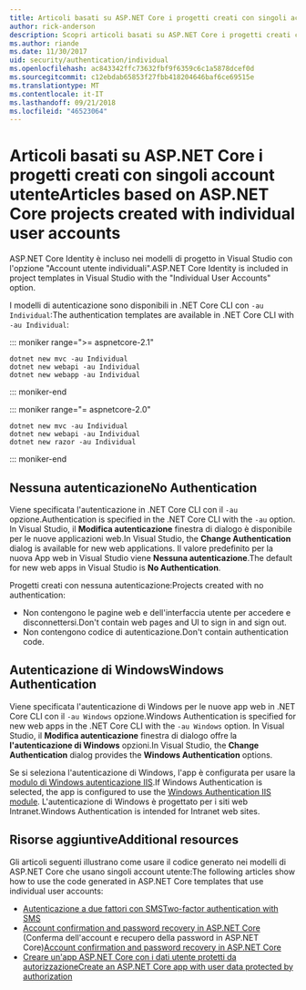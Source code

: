 ```yaml
---
title: Articoli basati su ASP.NET Core i progetti creati con singoli account utente
author: rick-anderson
description: Scopri articoli basati su ASP.NET Core i progetti creati con singoli account utente.
ms.author: riande
ms.date: 11/30/2017
uid: security/authentication/individual
ms.openlocfilehash: ac843342ffc73632fbf9f6359c6c1a5878dcef0d
ms.sourcegitcommit: c12ebdab65853f27fbb418204646baf6ce69515e
ms.translationtype: MT
ms.contentlocale: it-IT
ms.lasthandoff: 09/21/2018
ms.locfileid: "46523064"
---
```

# <a name="articles-based-on-aspnet-core-projects-created-with-individual-user-accounts"></a><span data-ttu-id="adb80-103">Articoli basati su ASP.NET Core i progetti creati con singoli account utente</span><span class="sxs-lookup"><span data-stu-id="adb80-103">Articles based on ASP.NET Core projects created with individual user accounts</span></span>

<span data-ttu-id="adb80-104">ASP.NET Core Identity è incluso nei modelli di progetto in Visual Studio con l'opzione "Account utente individuali".</span><span class="sxs-lookup"><span data-stu-id="adb80-104">ASP.NET Core Identity is included in project templates in Visual Studio with the "Individual User Accounts" option.</span></span>

<span data-ttu-id="adb80-105">I modelli di autenticazione sono disponibili in .NET Core CLI con `-au Individual`:</span><span class="sxs-lookup"><span data-stu-id="adb80-105">The authentication templates are available in .NET Core CLI with `-au Individual`:</span></span>

::: moniker range=">= aspnetcore-2.1"

```console
dotnet new mvc -au Individual
dotnet new webapi -au Individual
dotnet new webapp -au Individual
```

::: moniker-end

::: moniker range="= aspnetcore-2.0"

```console
dotnet new mvc -au Individual
dotnet new webapi -au Individual
dotnet new razor -au Individual
```

::: moniker-end

<a name="no"></a>
## <a name="no-authentication"></a><span data-ttu-id="adb80-106">Nessuna autenticazione</span><span class="sxs-lookup"><span data-stu-id="adb80-106">No Authentication</span></span>

<span data-ttu-id="adb80-107">Viene specificata l'autenticazione in .NET Core CLI con il `-au` opzione.</span><span class="sxs-lookup"><span data-stu-id="adb80-107">Authentication is specified in the .NET Core CLI with the `-au` option.</span></span> <span data-ttu-id="adb80-108">In Visual Studio, il **Modifica autenticazione** finestra di dialogo è disponibile per le nuove applicazioni web.</span><span class="sxs-lookup"><span data-stu-id="adb80-108">In Visual Studio, the **Change Authentication** dialog is available for new web applications.</span></span> <span data-ttu-id="adb80-109">Il valore predefinito per la nuova App web in Visual Studio viene **Nessuna autenticazione**.</span><span class="sxs-lookup"><span data-stu-id="adb80-109">The default for new web apps in Visual Studio is **No Authentication**.</span></span>

<span data-ttu-id="adb80-110">Progetti creati con nessuna autenticazione:</span><span class="sxs-lookup"><span data-stu-id="adb80-110">Projects created with no authentication:</span></span>

* <span data-ttu-id="adb80-111">Non contengono le pagine web e dell'interfaccia utente per accedere e disconnettersi.</span><span class="sxs-lookup"><span data-stu-id="adb80-111">Don't contain web pages and UI to sign in and sign out.</span></span>
* <span data-ttu-id="adb80-112">Non contengono codice di autenticazione.</span><span class="sxs-lookup"><span data-stu-id="adb80-112">Don't contain authentication code.</span></span>

<a name="win"></a>
## <a name="windows-authentication"></a><span data-ttu-id="adb80-113">Autenticazione di Windows</span><span class="sxs-lookup"><span data-stu-id="adb80-113">Windows Authentication</span></span>

<span data-ttu-id="adb80-114">Viene specificata l'autenticazione di Windows per le nuove app web in .NET Core CLI con il `-au Windows` opzione.</span><span class="sxs-lookup"><span data-stu-id="adb80-114">Windows Authentication is specified for new web apps in the .NET Core CLI with the `-au Windows` option.</span></span> <span data-ttu-id="adb80-115">In Visual Studio, il **Modifica autenticazione** finestra di dialogo offre la **l'autenticazione di Windows** opzioni.</span><span class="sxs-lookup"><span data-stu-id="adb80-115">In Visual Studio, the **Change Authentication** dialog provides the **Windows Authentication** options.</span></span>

<span data-ttu-id="adb80-116">Se si seleziona l'autenticazione di Windows, l'app è configurata per usare la [modulo di Windows autenticazione IIS](xref:host-and-deploy/iis/modules).</span><span class="sxs-lookup"><span data-stu-id="adb80-116">If Windows Authentication is selected, the app is configured to use the [Windows Authentication IIS module](xref:host-and-deploy/iis/modules).</span></span> <span data-ttu-id="adb80-117">L'autenticazione di Windows è progettato per i siti web Intranet.</span><span class="sxs-lookup"><span data-stu-id="adb80-117">Windows Authentication is intended for Intranet web sites.</span></span>

## <a name="additional-resources"></a><span data-ttu-id="adb80-118">Risorse aggiuntive</span><span class="sxs-lookup"><span data-stu-id="adb80-118">Additional resources</span></span>

<span data-ttu-id="adb80-119">Gli articoli seguenti illustrano come usare il codice generato nei modelli di ASP.NET Core che usano singoli account utente:</span><span class="sxs-lookup"><span data-stu-id="adb80-119">The following articles show how to use the code generated in ASP.NET Core templates that use individual user accounts:</span></span>

* [<span data-ttu-id="adb80-120">Autenticazione a due fattori con SMS</span><span class="sxs-lookup"><span data-stu-id="adb80-120">Two-factor authentication with SMS</span></span>](xref:security/authentication/2fa)
* <span data-ttu-id="adb80-121">[Account confirmation and password recovery in ASP.NET Core](xref:security/authentication/accconfirm) (Conferma dell'account e recupero della password in ASP.NET Core)</span><span class="sxs-lookup"><span data-stu-id="adb80-121">[Account confirmation and password recovery in ASP.NET Core](xref:security/authentication/accconfirm)</span></span>
* [<span data-ttu-id="adb80-122">Creare un'app ASP.NET Core con i dati utente protetti da autorizzazione</span><span class="sxs-lookup"><span data-stu-id="adb80-122">Create an ASP.NET Core app with user data protected by authorization</span></span>](xref:security/authorization/secure-data)
